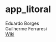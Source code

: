 # app_litoral

Eduardo Borges<br>
Guilherme Ferraresi<br>
<a href="https://github.com/guilhermeferraresi/AppLitoral/wiki">Wiki</a>
